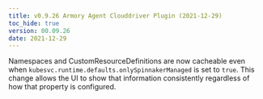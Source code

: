 ```yaml
---
title: v0.9.26 Armory Agent Clouddriver Plugin (2021-12-29)
toc_hide: true
version: 00.09.26
date: 2021-12-29
---
```


Namespaces and CustomResourceDefinitions are now cacheable even when
 `kubesvc.runtime.defaults.onlySpinnakerManaged` is set to `true`. This change allows the UI to show that information consistently regardless of how that property is configured.

